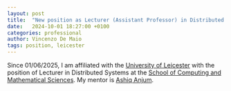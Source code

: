 ```yaml
---
layout: post
title:  "New position as Lecturer (Assistant Professor) in Distributed Systems"
date:   2024-10-01 18:27:00 +0100
categories: professional
author: Vincenzo De Maio
tags: position, leicester
---
```

Since 01/06/2025, I am affiliated with the [University of Leicester](https://le.ac.uk) with the position of Lecturer in Distributed Systems at the [School of Computing and Mathematical Sciences](https://le.ac.uk/computing-and-mathematical-sciences). My mentor is [Ashiq Anjum](https://le.ac.uk/people/ashiq-anjum).

